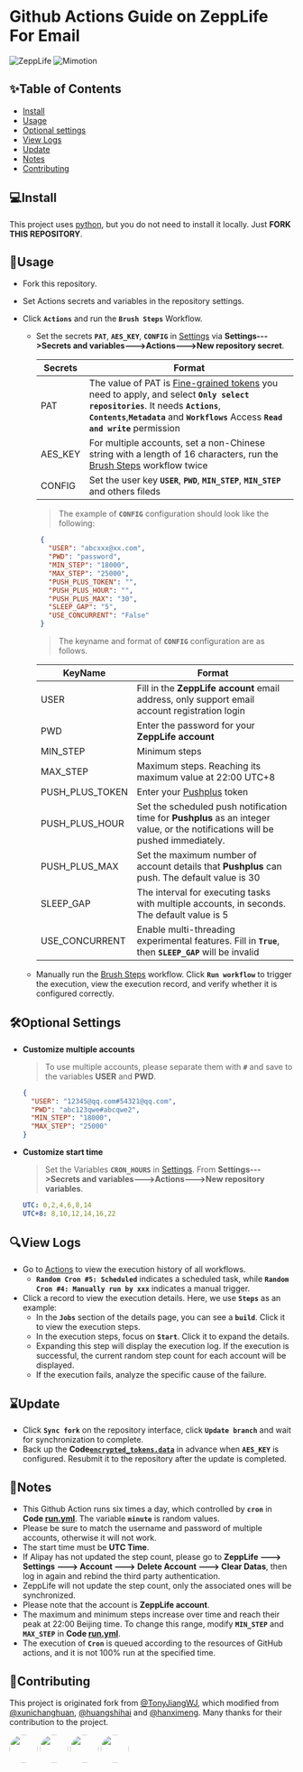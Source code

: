 # Github Actions Guide on ZeppLife For Email
![ZeppLife](https://img.shields.io/badge/%F0%9F%8E%AD-ZeppLife%F0%9F%92%A8-orange?labelColor=9cf)
![Mimotion](https://img.shields.io/badge/%F0%9F%95%B6-Mimotion%F0%9F%8F%83%E2%80%8D%E2%99%82%EF%B8%8F-blue?labelColor=f46db0)

## ✨Table of Contents
- [Install](#install)
- [Usage](#usage)
- [Optional settings](#optional-settings)
- [View Logs](#view-logs)
- [Update](#update)
- [Notes](#notes)
- [Contributing](#contributing)



## 💻Install
This project uses [python](http://python.org), but you do not need to install it locally. Just **FORK THIS REPOSITORY**.



## 📌Usage
-  Fork this repository.  
-  Set Actions secrets and variables in the repository settings.  
-  Click **`Actions`** and run the **`Brush Steps`** Workflow.
  
   - Set the secrets **`PAT`**, **`AES_KEY`**, **`CONFIG`** in [Settings](../../settings/variables/actions) via **Settings--->Secrets and variables--->Actions--->New repository secret**.

     | Secrets  | Format   |
     |----------|----------|
     | PAT      | The value of PAT is [Fine-grained tokens](https://github.com/settings/personal-access-tokens/new) you need to apply, and select **`Only select repositories`**. It needs **`Actions`**, **`Contents`**,**`Metadata`** and **`Workflows`** Access **`Read and write`** permission  |
     | AES_KEY  | For multiple accounts, set a non-Chinese string with a length of 16 characters, run the [Brush Steps](https://github.com/derryck404/Mimotion/actions/workflows/run.yml) workflow twice  |
     | CONFIG   | Set the user key **`USER`**, **`PWD`**, **`MIN_STEP`**, **`MIN_STEP`** and others fileds  |

      >The example of **`CONFIG`** configuration should look like the following:
        ```json
         {
           "USER": "abcxxx@xx.com",
           "PWD": "password",
           "MIN_STEP": "18000",
           "MAX_STEP": "25000",
           "PUSH_PLUS_TOKEN": "",
           "PUSH_PLUS_HOUR": "",
           "PUSH_PLUS_MAX": "30",
           "SLEEP_GAP": "5",
           "USE_CONCURRENT": "False"
         }
        ```
      >The keyname and format of **`CONFIG`** configuration are as follows.
        
        | KeyName         | Format                                                                                                 |
        |-----------------|--------------------------------------------------------------------------------------------------------|
        | USER            | Fill in the **ZeppLife account** email address, only support email account registration login          |
        | PWD             | Enter the password for your **ZeppLife account**                                                       |
        | MIN_STEP        | Minimum steps                                                                                          |
        | MAX_STEP        | Maximum steps. Reaching its maximum value at 22:00 UTC+8                                               |
        | PUSH_PLUS_TOKEN | Enter your [Pushplus](https://www.pushplus.plus) token                                                 |
        | PUSH_PLUS_HOUR  | Set the scheduled push notification time for **Pushplus** as an integer value, or the notifications will be pushed immediately. |
        | PUSH_PLUS_MAX   | Set the maximum number of account details that **Pushplus** can push. The default value is 30          |
        | SLEEP_GAP       | The interval for executing tasks with multiple accounts, in seconds. The default value is 5            |
        | USE_CONCURRENT  | Enable multi-threading experimental features. Fill in **`True`**, then **`SLEEP_GAP`** will be invalid |
 
   - Manually run the [Brush Steps](https://github.com/derryck404/Mimotion/actions/workflows/run.yml) workflow. Click **`Run workflow`** to trigger the execution, view the execution record, and verify whether it is configured correctly.


   
## 🛠Optional Settings

-  **Customize multiple accounts** 
   >To use multiple accounts, please separate them with **`#`** and save to the variables **USER** and **PWD**.

   ```json
   {
     "USER": "12345@qq.com#54321@qq.com",
     "PWD": "abc123qwe#abcqwe2",
     "MIN_STEP": "18000",
     "MAX_STEP": "25000"
   }
   ```

- **Customize start time** 
  >Set the Variables **`CRON_HOURS`** in [Settings](../../settings/variables/actions). From **Settings--->Secrets and variables--->Actions--->New repository variables**.
  ```yaml
  UTC: 0,2,4,6,8,14
  UTC+8: 8,10,12,14,16,22
  ```



## 🔍View Logs
- Go to [Actions](../../actions) to view the execution history of all workflows.
  - **`Random Cron #5: Scheduled`** indicates a scheduled task, while **`Random Cron #4: Manually run by xxx`** indicates a manual trigger.
- Click a record to view the execution details. Here, we use **`Steps`** as an example:
  - In the **`Jobs`** section of the details page, you can see a **`build`**. Click it to view the execution steps.
  - In the execution steps, focus on **`Start`**. Click it to expand the details.
  - Expanding this step will display the execution log. If the execution is successful, the current random step count for each account will be displayed.
  - If the execution fails, analyze the specific cause of the failure.



## ⌛Update
- Click **`Sync fork`** on the repository interface, click **`Update branch`** and wait for synchronization to complete.
- Back up the **Code[`encrypted_tokens.data`](https://github.com/derryck404/Mimotion/blob/master/encrypted_tokens.data)** in advance when **`AES_KEY`** is configured. Resubmit it to the repository after the update is completed.



## 🔔Notes
- This Github Action runs six times a day, which controlled by **`cron`** in **Code [run.yml](https://github.com/derryck404/Mimotion/blob/master/.github/workflows/run.yml)**. The variable **`minute`** is random values.
- Please be sure to match the username and password of multiple accounts, otherwise it will not work.  
- The start time must be **UTC Time**.  
- If Alipay has not updated the step count, please go to **ZeppLife ---> Settings ---> Account ---> Delete Account ---> Clear Datas**, then log in again and rebind the third party authentication.  
- ZeppLife will not update the step count, only the associated ones will be synchronized.  
- Please note that the account is **ZeppLife account**.  
- The maximum and minimum steps increase over time and reach their peak at 22:00 Beijing time. To change this range, modify **`MIN_STEP`** and **`MAX_STEP`** in **Code [run.yml](https://github.com/derryck404/Mimotion/blob/main/.github/workflows/run.yml)**.
- The execution of **`Cron`** is queued according to the resources of GitHub actions, and it is not 100% run at the specified time.



## 💌Contributing
This project is originated fork from [@TonyJiangWJ](https://github.com/TonyJiangWJ/mimotion), which modified from [@xunichanghuan](https://github.com/xunichanghuan/), [@huangshihai](https://github.com/huangshihai/mimotion) and [@hanximeng](https://github.com/hanximeng/Zepp_API/). Many thanks for their contribution to the project.

<a href="https://github.com/TonyJiangWJ/"><img src="https://avatars.githubusercontent.com/u/11325805?v=4" width="50" height="50" style="border-radius:50%; overflow:hidden;"/></a>
<a href="https://github.com/xunichanghuan/"><img src="https://avatars.githubusercontent.com/u/9484015?v=4" width="50" height="50" style="border-radius:50%; overflow:hidden;"/></a>
<a href="https://github.com/huangshihai/"><img src="https://avatars.githubusercontent.com/u/23566676?v=4" width="50" height="50" style="border-radius:50%; overflow:hidden;"/></a>
<a href="https://github.com/hanximeng/"><img src="https://avatars.githubusercontent.com/u/28382753?v=4" width="50" height="50" style="border-radius:50%; overflow:hidden;"/></a>
